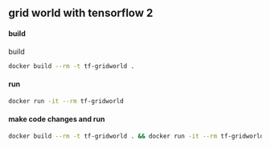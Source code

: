 ## grid world with tensorflow 2

#### build

build

```sh
docker build --rm -t tf-gridworld .
```

#### run

```sh
docker run -it --rm tf-gridworld
```

#### make code changes and run

```sh
docker build --rm -t tf-gridworld . && docker run -it --rm tf-gridworld
```
